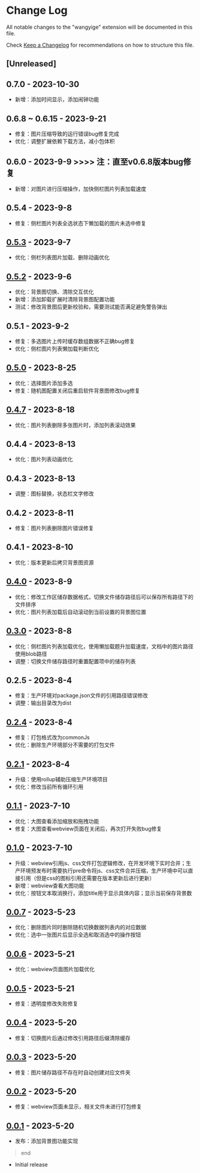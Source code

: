 # Change Log

All notable changes to the "wangyige" extension will be documented in this file.

Check [Keep a Changelog](http://keepachangelog.com/) for recommendations on how to structure this file.

## [Unreleased]

## 0.7.0 - 2023-10-30
 - 新增：添加时间显示，添加闹钟功能

## 0.6.8 ~ 0.6.15 - 2023-9-21
 - 修复：图片压缩导致的运行错误bug修复完成
 - 优化：调整扩展依赖下载方法，减小包体积

## 0.6.0 - 2023-9-9  >>>>  注：直至v0.6.8版本bug修复
 - 新增：对图片进行压缩操作，加快侧栏图片列表加载速度

## 0.5.4 - 2023-9-8
 - 修复：侧栏图片列表全选状态下懒加载的图片未选中修复

## [0.5.3] - 2023-9-7
 - 优化：侧栏列表图片加载、删除动画优化

## [0.5.2] - 2023-9-6
 - 优化：背景图切换、清除交互优化
 - 新增：添加卸载扩展时清除背景图配置功能
 - 测试：修改背景图后更新校验和，需要测试能否满足避免警告弹出

## 0.5.1 - 2023-9-2
 - 修复：多选图片上传时缓存数组数据不正确bug修复
 - 优化：侧栏图片列表懒加载判断优化

## [0.5.0] - 2023-8-25
 - 优化：选择图片添加多选
 - 修复：随机图配置关闭后重启软件背景图修改bug修复

## [0.4.7] - 2023-8-18
 - 优化：图片列表删除多张图片时，添加列表滚动效果

## 0.4.4 - 2023-8-13
 - 优化：图片列表动画优化

## 0.4.3 - 2023-8-13
 - 调整：图标替换，状态栏文字修改

## 0.4.2 - 2023-8-11
 - 修复：图片列表删除图片错误修复

## 0.4.1 - 2023-8-10
 - 优化：版本更新后拷贝背景图资源

## [0.4.0] - 2023-8-9
 - 优化：修改工作区储存数据格式，切换文件储存路径后可以保存所有路径下的文件排序
 - 优化：图片列表加载后自动滚动到当前设置的背景图位置

## [0.3.0] - 2023-8-8
 - 优化：侧栏图片列表加载优化，使用懒加载题升加载速度，文档中的图片路径使用blob路径
 - 调整：切换文件储存路径时重置配置项中的储存列表

## 0.2.5 - 2023-8-4
 - 修复：生产环境对package.json文件的引用路径错误修改
 - 调整：输出目录改为dist

## [0.2.4] - 2023-8-4
 - 修复：打包格式改为commonJs
 - 优化：删除生产环境部分不需要的打包文件

## [0.2.1] - 2023-8-4
 - 升级：使用rollup辅助压缩生产环境项目
 - 优化：修改当前所有循环引用

## [0.1.1] - 2023-7-10
 - 优化：大图查看添加缩放和拖拽功能
 - 修复：大图查看webview页面在关闭后，再次打开失败bug修复

## [0.1.0] - 2023-7-10
 - 升级：webview引用js、css文件打包逻辑修改，在开发环境下实时合并；生产环境预发布时需要执行pre命令将js、css文件合并压缩，生产环境中可以直接引用（但是css的图标引用还需要在版本更新后进行更新）
 - 新增：webview查看大图功能
 - 优化：按钮文本取消换行，添加title用于显示具体内容；显示当前保存背景数

## [0.0.7] - 2023-5-23

- 优化：删除图片同时删除随机切换数据列表内的对应数据
- 优化：选中一张图片后显示全选和取消选中的操作按钮

## [0.0.6] - 2023-5-21

- 优化：webview页面图片加载优化

## [0.0.5] - 2023-5-21

- 修复：透明度修改失败修复

## [0.0.4] - 2023-5-20

- 修复：切换图片后通过修改引用路径后缀清除缓存

## [0.0.3] - 2023-5-20

- 修复：图片储存路径不存在时自动创建对应文件夹

## [0.0.2] - 2023-5-20

- 修复：webview页面未显示，相关文件未进行打包修复

## [0.0.1] - 2023-5-20

- 发布：添加背景图功能实现
> end
- Initial release

[0.5.3]: https://github.com/wangyige0701/vscode-custom-extension/releases/tag/v0.5.3
[0.5.2]: https://github.com/wangyige0701/vscode-custom-extension/releases/tag/v0.5.2
[0.5.0]: https://github.com/wangyige0701/vscode-custom-extension/releases/tag/v0.5.0
[0.4.7]: https://github.com/wangyige0701/vscode-custom-extension/releases/tag/v0.4.7
[0.4.0]: https://github.com/wangyige0701/vscode-custom-extension/releases/tag/v0.4.0
[0.3.0]: https://github.com/wangyige0701/vscode-custom-extension/releases/tag/v0.3.0
[0.2.4]: https://github.com/wangyige0701/vscode-custom-extension/releases/tag/v0.2.4
[0.2.1]: https://github.com/wangyige0701/vscode-custom-extension/releases/tag/v0.2.1
[0.1.1]: https://github.com/wangyige0701/vscode-custom-extension/releases/tag/v0.1.1
[0.1.0]: https://github.com/wangyige0701/vscode-custom-extension/releases/tag/v0.1.0
[0.0.7]: https://github.com/wangyige0701/vscode-custom-extension/releases/tag/v0.0.7
[0.0.6]: https://github.com/wangyige0701/vscode-custom-extension/releases/tag/v0.0.6
[0.0.5]: https://github.com/wangyige0701/vscode-custom-extension/releases/tag/v0.0.5
[0.0.4]: https://github.com/wangyige0701/vscode-custom-extension/releases/tag/v0.0.4
[0.0.3]: https://github.com/wangyige0701/vscode-custom-extension/releases/tag/v0.0.3
[0.0.2]: https://github.com/wangyige0701/vscode-custom-extension/releases/tag/v0.0.2
[0.0.1]: https://github.com/wangyige0701/vscode-custom-extension/releases/tag/v0.0.1